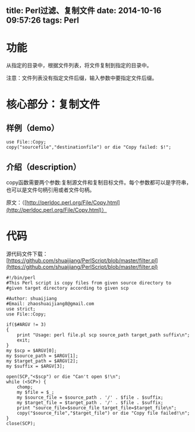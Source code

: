 title: Perl过滤、复制文件
date: 2014-10-16 09:57:26
tags: Perl
---

# 功能
从指定的目录中，根据文件列表，将文件复制到指定的目录中。

注意：文件列表没有指定文件后缀，输入参数中要指定文件后缀。

# 核心部分：复制文件
## 样例（demo）
	use File::Copy;
	copy("sourcefile","destinationfile") or die "Copy failed: $!";
## 介绍（description）
copy函数需要两个参数:复制源文件和复制目标文件。每个参数都可以是字符串，也可以是文件句柄引用或者文件句柄。

原文：（[http://perldoc.perl.org/File/Copy.html](http://perldoc.perl.org/File/Copy.html)）


# 代码
源代码文件下载：[https://github.com/shuaijiang/PerlScript/blob/master/filter.pl](https://github.com/shuaijiang/PerlScript/blob/master/filter.pl)

    #!/bin/perl
	#This Perl script is copy files from given source directory to 
	#given target directory according to given scp
	
	#Author: shuaijiang
	#Email: zhaoshuaijiang8@gmail.com
	use strict;
	use File::Copy;
	
	if($#ARGV != 3)
	{
		print "Usage: perl file.pl scp source_path target_path suffix\n";
		exit;
	}
	my $scp = $ARGV[0];
	my $source_path = $ARGV[1];
	my $target_path = $ARGV[2];
	my $suffix = $ARGV[3];
	
	open(SCP,"<$scp") or die "Can't open $!\n";
	while (<SCP>) {
		chomp;
		my $file = $_;
		my $source_file = $source_path . '/' . $file . $suffix;
		my $target_file = $target_path . '/' . $file . $suffix;
		print "source_file=$source_file target_file=$target_file\n";
		copy("$source_file","$target_file") or die "Copy file failed!\n";
	}
	close(SCP);
